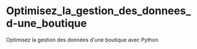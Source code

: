 # Optimisez_la_gestion_des_donnees_d-une_boutique
Optimisez la gestion des données d'une boutique avec Python
